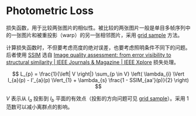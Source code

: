 # Photometric Loss

损失函数，用于比较两张图片的相似性。被比较的两张图片一般是单目多帧序列中的一张图片和被重投影（warp）的另一张相邻图片，采用 [grid sample](gridsample.md) 方法。

计算损失函数时，不但要考虑亮度的绝对误差，也要考虑照明条件不同下的问题。后者使用 [SSIM](SSIM.md) 选自 [Image quality assessment: from error visibility to structural similarity | IEEE Journals & Magazine | IEEE Xplore](https://ieeexplore.ieee.org/document/1284395/) 损失处理。

$$
L_{p} = \frac{1}{\left| V \right|} \sum_{p \in V} \left( \lambda_{i} \Vert I_{a}(p) - I'_{a}(p) \Vert_{1} + \lambda_{s} \frac{1 - SSIM_{aa'}(p)}{2} \right)
$$

$V$ 表示从 $I_{a}$ 投影到 $I_{b}$ 平面的有效点（投影的方向问题可见 [grid sample](gridsample.md)）。采用 1 范数可以减小离群点的影响。
